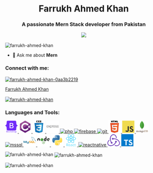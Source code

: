 <h1 align="center">Farrukh Ahmed Khan</h1>
<h3 align="center">A passionate Mern Stack developer from Pakistan</h3>
<p align="center"> <img src="https://media0.giphy.com/media/WIAXKEDP8R0IBSAXUk/giphy.gif" style="max-width: 100%; display: inline-block;" data-target="animated-image.originalImage"> </p>

<p align="left"> <img src="https://komarev.com/ghpvc/?username=farrukh-ahmed-khan&label=Profile%20views&color=0e75b6&style=flat" alt="farrukh-ahmed-khan" /> </p>

<!-- <p align="left"> <a href="https://github.com/ryo-ma/github-profile-trophy"><img src="https://github-profile-trophy.vercel.app/?username=farrukh-ahmed-khan" alt="farrukh-ahmed-khan" /></a> </p> -->

- 💬 Ask me about **Mern**

<h3 align="left">Connect with me:</h3>
<p align="left">
<a href="https://linkedin.com/in/farrukh-ahmed-khan-0aa3b2219" target="blank"><img align="center" src="https://raw.githubusercontent.com/rahuldkjain/github-profile-readme-generator/master/src/images/icons/Social/linked-in-alt.svg" alt="farrukh-ahmed-khan-0aa3b2219" height="30" width="40" /></a>
  <div class="badge-base LI-profile-badge" data-locale="en_US" data-size="medium" data-theme="dark" data-type="VERTICAL" data-vanity="farrukh-ahmed-khan" data-version="v1"><a class="badge-base__link LI-simple-link" href="https://pk.linkedin.com/in/farrukh-ahmed-khan?trk=profile-badge">Farrukh Ahmed Khan</a></div>
              
<a href="https://fb.com/farrukh-ahmed-khan" target="blank"><img align="center" src="https://raw.githubusercontent.com/rahuldkjain/github-profile-readme-generator/master/src/images/icons/Social/facebook.svg" alt="farrukh-ahmed-khan" height="30" width="40" /></a>
</p>

<h3 align="left">Languages and Tools:</h3>
<p align="left"> <a href="https://getbootstrap.com" target="_blank" rel="noreferrer"> <img src="https://raw.githubusercontent.com/devicons/devicon/master/icons/bootstrap/bootstrap-plain-wordmark.svg" alt="bootstrap" width="40" height="40"/> </a> <a href="https://www.w3schools.com/cs/" target="_blank" rel="noreferrer"> <img src="https://raw.githubusercontent.com/devicons/devicon/master/icons/csharp/csharp-original.svg" alt="csharp" width="40" height="40"/> </a> <a href="https://www.w3schools.com/css/" target="_blank" rel="noreferrer"> <img src="https://raw.githubusercontent.com/devicons/devicon/master/icons/css3/css3-original-wordmark.svg" alt="css3" width="40" height="40"/> </a> <a href="https://expressjs.com" target="_blank" rel="noreferrer"> <img src="https://raw.githubusercontent.com/devicons/devicon/master/icons/express/express-original-wordmark.svg" alt="express" width="40" height="40"/> </a> <a href="https://firebase.google.com/" target="_blank" rel="noreferrer">
  <img src="https://w7.pngwing.com/pngs/185/655/png-transparent-logo-php-computer-icons-symbol-miscellaneous-emblem-text.png" alt="php" width="40" height="40"/> </a> <a href="" target="_blank" rel="noreferrer">
  <img src="https://www.vectorlogo.zone/logos/firebase/firebase-icon.svg" alt="firebase" width="40" height="40"/> </a> <a href="https://git-scm.com/" target="_blank" rel="noreferrer"> <img src="https://www.vectorlogo.zone/logos/git-scm/git-scm-icon.svg" alt="git" width="40" height="40"/> </a> <a href="https://www.w3.org/html/" target="_blank" rel="noreferrer"> <img src="https://raw.githubusercontent.com/devicons/devicon/master/icons/html5/html5-original-wordmark.svg" alt="html5" width="40" height="40"/> </a> <a href="https://developer.mozilla.org/en-US/docs/Web/JavaScript" target="_blank" rel="noreferrer"> <img src="https://raw.githubusercontent.com/devicons/devicon/master/icons/javascript/javascript-original.svg" alt="javascript" width="40" height="40"/> </a> <a href="https://www.mongodb.com/" target="_blank" rel="noreferrer"> <img src="https://raw.githubusercontent.com/devicons/devicon/master/icons/mongodb/mongodb-original-wordmark.svg" alt="mongodb" width="40" height="40"/> </a> <a href="https://www.microsoft.com/en-us/sql-server" target="_blank" rel="noreferrer"> <img src="https://www.svgrepo.com/show/303229/microsoft-sql-server-logo.svg" alt="mssql" width="40" height="40"/> </a> <a href="https://www.mysql.com/" target="_blank" rel="noreferrer"> <img src="https://raw.githubusercontent.com/devicons/devicon/master/icons/mysql/mysql-original-wordmark.svg" alt="mysql" width="40" height="40"/> </a> <a href="https://nodejs.org" target="_blank" rel="noreferrer"> <img src="https://raw.githubusercontent.com/devicons/devicon/master/icons/nodejs/nodejs-original-wordmark.svg" alt="nodejs" width="40" height="40"/> </a> <a href="https://www.python.org" target="_blank" rel="noreferrer"> <img src="https://raw.githubusercontent.com/devicons/devicon/master/icons/python/python-original.svg" alt="python" width="40" height="40"/> </a> <a href="https://reactjs.org/" target="_blank" rel="noreferrer"> <img src="https://raw.githubusercontent.com/devicons/devicon/master/icons/react/react-original-wordmark.svg" alt="react" width="40" height="40"/> </a> <a href="https://reactnative.dev/" target="_blank" rel="noreferrer"> <img src="https://reactnative.dev/img/header_logo.svg" alt="reactnative" width="40" height="40"/> </a> <a href="https://redux.js.org" target="_blank" rel="noreferrer"> <img src="https://raw.githubusercontent.com/devicons/devicon/master/icons/redux/redux-original.svg" alt="redux" width="40" height="40"/> </a> <a href="https://www.typescriptlang.org/" target="_blank" rel="noreferrer"> <img src="https://raw.githubusercontent.com/devicons/devicon/master/icons/typescript/typescript-original.svg" alt="typescript" width="40" height="40"/> </a> </p>

<p><img align="left" src="https://github-readme-stats.vercel.app/api/top-langs?username=farrukh-ahmed-khan&show_icons=true&locale=en&layout=compact" alt="farrukh-ahmed-khan" /></p>

<p>&nbsp;<img align="center" src="https://github-readme-stats.vercel.app/api?username=farrukh-ahmed-khan&show_icons=true&locale=en" alt="farrukh-ahmed-khan" /></p>

<p><img align="center" src="https://github-readme-streak-stats.herokuapp.com/?user=farrukh-ahmed-khan&" alt="farrukh-ahmed-khan" /></p>
